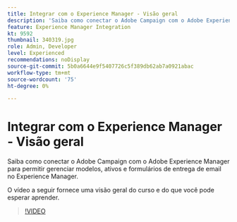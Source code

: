 ```yaml
---
title: Integrar com o Experience Manager - Visão geral
description: 'Saiba como conectar o Adobe Campaign com o Adobe Experience Manager para permitir gerenciar modelos, ativos e formulários de entrega de email no Experience Manager. '
feature: Experience Manager Integration
kt: 9592
thumbnail: 340319.jpg
role: Admin, Developer
level: Experienced
recommendations: noDisplay
source-git-commit: 5b0a6644e9f5407726c5f389db62ab7a0921abac
workflow-type: tm+mt
source-wordcount: '75'
ht-degree: 0%

---
```


# Integrar com o Experience Manager - Visão geral

Saiba como conectar o Adobe Campaign com o Adobe Experience Manager para permitir gerenciar modelos, ativos e formulários de entrega de email no Experience Manager.

O vídeo a seguir fornece uma visão geral do curso e do que você pode esperar aprender.

>[!VIDEO](https://video.tv.adobe.com/v/340319?quality=12)
